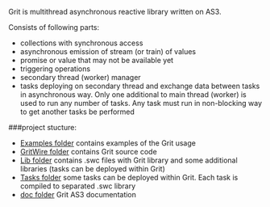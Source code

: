 Grit is multithread asynchronous reactive library written on AS3.

Consists of following parts:
* collections with synchronous access
* asynchronous emission of stream (or train) of values
* promise or value that may not be available yet 
* triggering operations
* secondary thread (worker) manager
* tasks deploying on secondary thread and exchange data between tasks in asynchronous way.
Only one additional to main thread (worker) is used to run any number of tasks.
Any task must run in non-blocking way to get another tasks be performed

###project stucture:
* <a href="https://github.com/LisiLisenok/Grit/tree/master/Examples">Examples folder</a> contains examples of the Grit usage
* <a href="https://github.com/LisiLisenok/Grit/tree/master/GritWire">GritWire folder</a> contains Grit source code
* <a href="https://github.com/LisiLisenok/Grit/tree/master/Lib">Lib folder</a> contains .swc files with Grit library and some additional libraries (tasks can be deployed within Grit)
* <a href="https://github.com/LisiLisenok/Grit/tree/master/Tasks">Tasks folder</a> some tasks can be deployed within Grit. Each task is compiled to separated .swc library
* <a href="https://github.com/LisiLisenok/Grit/tree/master/doc">doc folder</a> Grit AS3 documentation


